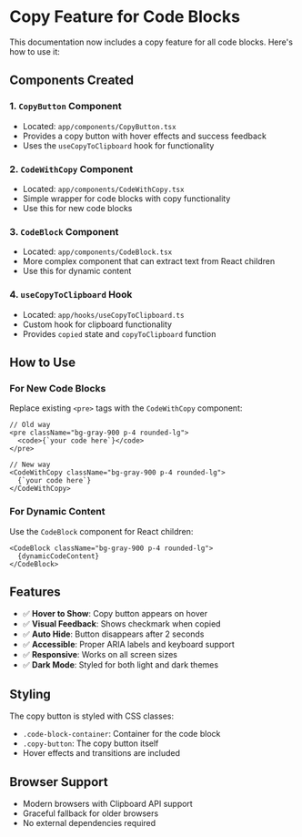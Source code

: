 # Copy Feature for Code Blocks

This documentation now includes a copy feature for all code blocks. Here's how to use it:

## Components Created

### 1. `CopyButton` Component

- Located: `app/components/CopyButton.tsx`
- Provides a copy button with hover effects and success feedback
- Uses the `useCopyToClipboard` hook for functionality

### 2. `CodeWithCopy` Component

- Located: `app/components/CodeWithCopy.tsx`
- Simple wrapper for code blocks with copy functionality
- Use this for new code blocks

### 3. `CodeBlock` Component

- Located: `app/components/CodeBlock.tsx`
- More complex component that can extract text from React children
- Use this for dynamic content

### 4. `useCopyToClipboard` Hook

- Located: `app/hooks/useCopyToClipboard.ts`
- Custom hook for clipboard functionality
- Provides `copied` state and `copyToClipboard` function

## How to Use

### For New Code Blocks

Replace existing `<pre>` tags with the `CodeWithCopy` component:

```tsx
// Old way
<pre className="bg-gray-900 p-4 rounded-lg">
  <code>{`your code here`}</code>
</pre>

// New way
<CodeWithCopy className="bg-gray-900 p-4 rounded-lg">
  {`your code here`}
</CodeWithCopy>
```

### For Dynamic Content

Use the `CodeBlock` component for React children:

```tsx
<CodeBlock className="bg-gray-900 p-4 rounded-lg">
  {dynamicCodeContent}
</CodeBlock>
```

## Features

- ✅ **Hover to Show**: Copy button appears on hover
- ✅ **Visual Feedback**: Shows checkmark when copied
- ✅ **Auto Hide**: Button disappears after 2 seconds
- ✅ **Accessible**: Proper ARIA labels and keyboard support
- ✅ **Responsive**: Works on all screen sizes
- ✅ **Dark Mode**: Styled for both light and dark themes

## Styling

The copy button is styled with CSS classes:

- `.code-block-container`: Container for the code block
- `.copy-button`: The copy button itself
- Hover effects and transitions are included

## Browser Support

- Modern browsers with Clipboard API support
- Graceful fallback for older browsers
- No external dependencies required
